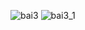 ![bai3](https://github.com/VanHoang110802/Competitive_Programming/assets/108053955/ebf5a33a-03e1-48dd-a3de-5562613623a6)
![bai3_1](https://github.com/VanHoang110802/Competitive_Programming/assets/108053955/8578e2c0-d855-4c19-bdf9-33038506d560)
